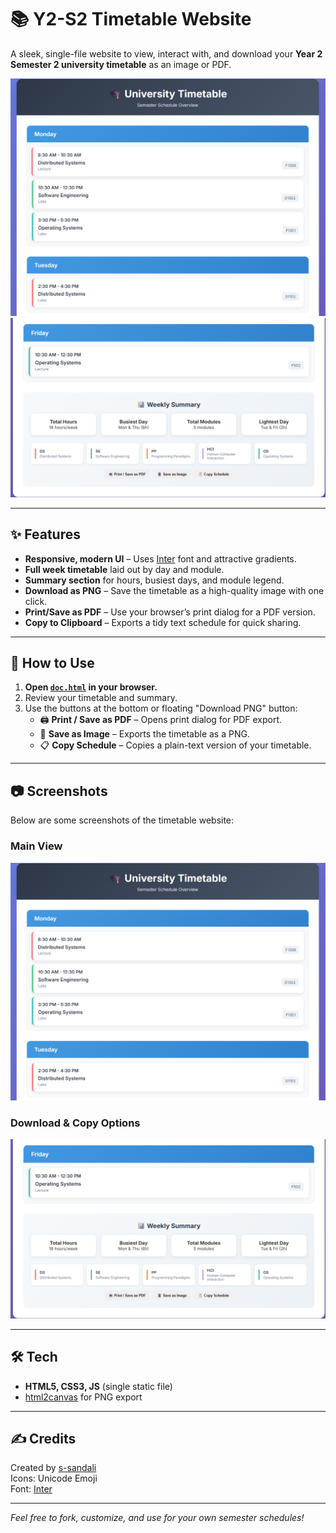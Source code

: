# 📚 Y2-S2 Timetable Website

A sleek, single-file website to view, interact with, and download your **Year 2 Semester 2 university timetable** as an image or PDF.

![Screenshot - Timetable Main View](assets/screenshot-main.png)
![Screenshot - Download Buttons](assets/screenshot-buttons.png)

---

## ✨ Features

- **Responsive, modern UI** – Uses [Inter](https://fonts.google.com/specimen/Inter) font and attractive gradients.
- **Full week timetable** laid out by day and module.
- **Summary section** for hours, busiest days, and module legend.
- **Download as PNG** – Save the timetable as a high-quality image with one click.
- **Print/Save as PDF** – Use your browser’s print dialog for a PDF version.
- **Copy to Clipboard** – Exports a tidy text schedule for quick sharing.

---

## 🚀 How to Use

1. **Open [`doc.html`](doc.html) in your browser.**
2. Review your timetable and summary.
3. Use the buttons at the bottom or floating "Download PNG" button:
    - 🖨️ **Print / Save as PDF** – Opens print dialog for PDF export.
    - 📱 **Save as Image** – Exports the timetable as a PNG.
    - 📋 **Copy Schedule** – Copies a plain-text version of your timetable.

---

## 📷 Screenshots

Below are some screenshots of the timetable website:

### Main View

![Main Timetable Screenshot](assets/screenshot-main.png)

### Download & Copy Options

![Download/Copy Buttons Screenshot](assets/screenshot-buttons.png)

---

## 🛠️ Tech

- **HTML5, CSS3, JS** (single static file)
- [html2canvas](https://html2canvas.hertzen.com/) for PNG export

---



## ✍️ Credits

Created by [s-sandali](https://github.com/s-sandali)  
Icons: Unicode Emoji  
Font: [Inter](https://fonts.google.com/specimen/Inter)

---



*Feel free to fork, customize, and use for your own semester schedules!*

